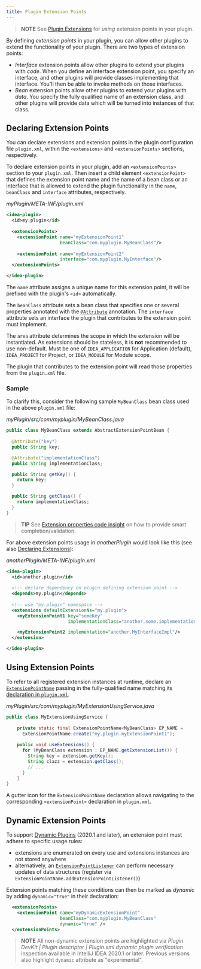 ```yaml
---
title: Plugin Extension Points
---
```

<!-- Copyright 2000-2020 JetBrains s.r.o. and other contributors. Use of this source code is governed by the Apache 2.0 license that can be found in the LICENSE file. -->

> **NOTE** See [Plugin Extensions](plugin_extensions.md) for _using_ extension points in your plugin.

By defining _extension points_ in your plugin, you can allow other plugins to extend the functionality of your plugin.
There are two types of extension points:

 * _Interface_ extension points allow other plugins to extend your plugins with _code_. When you define an interface
   extension point, you specify an interface, and other plugins will provide classes implementing that interface.
   You'll then be able to invoke methods on those interfaces.
 * _Bean_ extension points allow other plugins to extend your plugins with _data_. You specify the fully qualified
   name of an extension class, and other plugins will provide data which will be turned into instances of that class.  

## Declaring Extension Points

You can declare extensions and extension points in the plugin configuration file `plugin.xml`, within the `<extensions>` and `<extensionPoints>` sections, respectively.

To declare extension points in your plugin, add an `<extensionPoints>` section to your `plugin.xml`. Then insert a child element `<extensionPoint>` that defines the extension point name and the name of a bean class or an interface that is allowed to extend the plugin functionality in the `name`, `beanClass` and `interface` attributes, respectively.

_myPlugin/META-INF/plugin.xml_

```xml            
<idea-plugin>
  <id>my.plugin</id>
  
  <extensionPoints>
    <extensionPoint name="myExtensionPoint1" 
                    beanClass="com.myplugin.MyBeanClass"/>
    
    <extensionPoint name="myExtensionPoint2" 
                    interface="com.myplugin.MyInterface"/>
  </extensionPoints>

</idea-plugin>
```

The `name` attribute assigns a unique name for this extension point, it will be prefixed with the plugin's `<id>` automatically.

The `beanClass` attribute sets a bean class that specifies one or several properties annotated with the [`@Attribute`](upsource:///platform/util/src/com/intellij/util/xmlb/annotations/Attribute.java) annotation.
The `interface` attribute sets an interface the plugin that contributes to the extension point must implement.

The `area` attribute determines the scope in which the extension will be instantiated. As extensions should be stateless, it is **not** recommended to use non-default.
Must be one of `IDEA_APPLICATION` for Application (default), `IDEA_PROJECT` for Project, or `IDEA_MODULE` for Module scope.

The plugin that contributes to the extension point will read those properties from the `plugin.xml` file.

### Sample

To clarify this, consider the following sample `MyBeanClass` bean class used in the above `plugin.xml` file:

_myPlugin/src/com/myplugin/MyBeanClass.java_

```java
public class MyBeanClass extends AbstractExtensionPointBean {
  
  @Attribute("key")
  public String key;

  @Attribute("implementationClass")
  public String implementationClass;

  public String getKey() {
    return key;
  }

  public String getClass() {
    return implementationClass;
  }
}
```

> **TIP** See [Extension properties code insight](plugin_extensions.md#extension-properties-code-insight) on how to provide smart completion/validation.

For above extension points usage in _anotherPlugin_ would look like this (see also [Declaring Extensions](plugin_extensions.md#declaring-extensions)):
 
_anotherPlugin/META-INF/plugin.xml_

```xml
<idea-plugin>
  <id>another.plugin</id>
                         
  <!-- declare dependency on plugin defining extension point -->               
  <depends>my.plugin</depends>
        
  <!-- use "my.plugin" namespace -->
  <extensions defaultExtensionNs="my.plugin">
    <myExtensionPoint1 key="someKey" 
                       implementationClass="another.some.implementation.class"/>  

    <myExtensionPoint2 implementation="another.MyInterfaceImpl"/>
  </extension>

</idea-plugin>
```

## Using Extension Points
To refer to all registered extension instances at runtime, declare an [`ExtensionPointName`](upsource:///platform/extensions/src/com/intellij/openapi/extensions/ExtensionPointName.java) passing in the fully-qualified name matching its [declaration in `plugin.xml`](#how-to-declare-extension-points).

_myPlugin/src/com/myplugin/MyExtensionUsingService.java_

```java 
public class MyExtensionUsingService {
 
    private static final ExtensionPointName<MyBeanClass> EP_NAME = 
      ExtensionPointName.create("my.plugin.myExtensionPoint1");
    
    public void useExtensions() {
      for (MyBeanClass extension : EP_NAME.getExtensionList()) {
        String key = extension.getKey();  
        String clazz = extension.getClass();
        // ...
      }
    }
}
```
                                                                  
A gutter icon for the `ExtensionPointName` declaration allows navigating to the corresponding `<extensionPoint>` declaration in `plugin.xml`.

## Dynamic Extension Points
To support [Dynamic Plugins](dynamic_plugins.md) (2020.1 and later), an extension point must adhere to specific usage rules:

- extensions are enumerated on every use and extensions instances are not stored anywhere
- alternatively, an [`ExtensionPointListener`](upsource:///platform/extensions/src/com/intellij/openapi/extensions/ExtensionPointListener.java) can perform necessary updates of data structures (register via `ExtensionPointName.addExtensionPointListener()`)

Extension points matching these conditions can then be marked as _dynamic_ by adding `dynamic="true"` in their declaration:

```xml
  <extensionPoints>
    <extensionPoint name="myDynamicExtensionPoint" 
                    beanClass="com.myplugin.MyBeanClass" 
                    dynamic="true" />
  </extensionPoints>
```

> **NOTE** All non-dynamic extension points are highlighted via _Plugin DevKit \| Plugin descriptor \| Plugin.xml dynamic plugin verification_ inspection available in IntelliJ IDEA 2020.1 or later. Previous versions also highlight `dynamic` attribute as "experimental".
